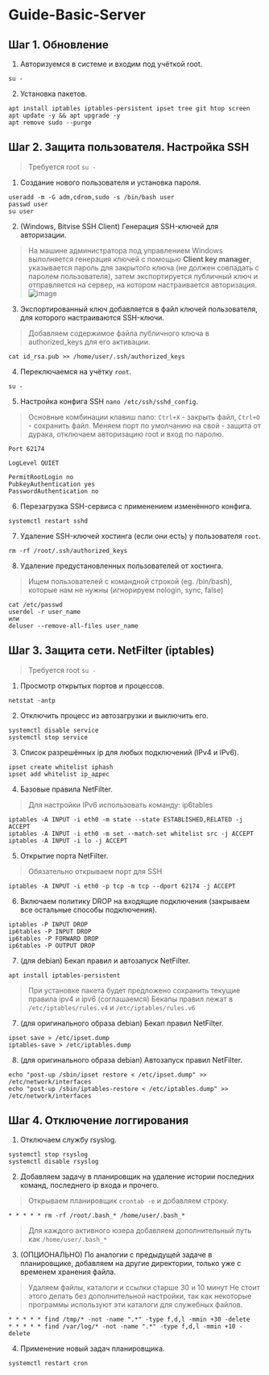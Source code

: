 # Guide-Basic-Server

## Шаг 1. Обновление
1. Авторизуемся в системе и входим под учёткой root.
```
su -
```

2. Установка пакетов.
```
apt install iptables iptables-persistent ipset tree git htop screen
apt update -y && apt upgrade -y
apt remove sudo --purge
```

## Шаг 2. Защита пользователя. Настройка SSH
> Требуется root `su -`

1. Создание нового пользователя и установка пароля.
```
useradd -m -G adm,cdrom,sudo -s /bin/bash user
passwd user
su user
```

2. (Windows, Bitvise SSH Client) Генерация SSH-ключей для авторизации.
> На машине администратора под управлением Windows выполняется генерация ключей с помощью **Client key manager**,
> указывается пароль для закрытого ключа (не должен совпадать с паролем пользователя), затем экспортируется
> публичный ключ и отправляется на сервер, на котором настраивается авторизация.
![image](https://user-images.githubusercontent.com/21179689/218112972-739cb013-9f1e-4bba-a6d6-281b4e574568.png)

3. Экспортированный ключ добавляется в файл ключей пользователя, для которого настраиваются SSH-ключи.
> Добавляем содержимое файла публичного ключа в authorized_keys для его активации.
```
cat id_rsa.pub >> /home/user/.ssh/authorized_keys
```

4. Переключаемся на учётку `root`.
```
su -
```

5. Настройка конфига SSH `nano /etc/ssh/sshd_config`.
> Основные комбинации клавиш nano: `Ctrl+X` - закрыть файл, `Ctrl+O` - сохранить файл.
> Меняем порт по умолчанию на свой - защита от дурака, отключаем авторизацию root и вход по паролю.
```
Port 62174

LogLevel QUIET

PermitRootLogin no
PubkeyAuthentication yes
PasswordAuthentication no
```

6. Перезагрузка SSH-сервиса с применением изменённого конфига.
```
systemctl restart sshd
```

7. Удаление SSH-ключей хостинга (если они есть) у пользователя `root`.
```
rm -rf /root/.ssh/authorized_keys
```

8. Удаление предустановленных пользователей от хостинга.
> Ищем пользователей с командной строкой (eg. /bin/bash), которые нам не нужны (игнорируем nologin, sync, false)
```
cat /etc/passwd
userdel -r user_name
или
deluser --remove-all-files user_name
```

## Шаг 3. Защита сети. NetFilter (iptables)
> Требуется root `su -`

1. Просмотр открытых портов и процессов.
```
netstat -antp
```

2. Отключить процесс из автозагрузки и выключить его.
```
systemctl disable service
systemctl stop service
```

3. Список разрешённых ip для любых подключений (IPv4 и IPv6).
```
ipset create whitelist iphash
ipset add whitelist ip_адрес
```

4. Базовые правила NetFilter.
> Для настройки IPv6 использовать команду: ip6tables
```
iptables -A INPUT -i eth0 -m state --state ESTABLISHED,RELATED -j ACCEPT
iptables -A INPUT -i eth0 -m set --match-set whitelist src -j ACCEPT
iptables -A INPUT -i lo -j ACCEPT
```

5. Открытие порта NetFilter.
> Обязательно открываем порт для SSH
```
iptables -A INPUT -i eth0 -p tcp -m tcp --dport 62174 -j ACCEPT
```

6. Включаем политику DROP на входящие подключения (закрываем все остальные способы подключения).
```
iptables -P INPUT DROP
ip6tables -P INPUT DROP
ip6tables -P FORWARD DROP
ip6tables -P OUTPUT DROP
```

7. (для debian) Бекап правил и автозапуск NetFilter.
```
apt install iptables-persistent
```
> При установке пакета будет предложено сохранить текущие правила ipv4 и ipv6 (соглашаемся)
> Бекапы правил лежат в `/etc/iptables/rules.v4` и `/etc/iptables/rules.v6`

7. (для оригинального образа debian) Бекап правил NetFilter.
```
ipset save > /etc/ipset.dump
iptables-save > /etc/iptables.dump
```

8. (для оригинального образа debian) Автозапуск правил NetFilter.
```
echo "post-up /sbin/ipset restore < /etc/ipset.dump" >> /etc/network/interfaces
echo "post-up /sbin/iptables-restore < /etc/iptables.dump" >> /etc/network/interfaces
```

## Шаг 4. Отключение логгирования
1. Отключаем службу rsyslog.
```
systemctl stop rsyslog
systemctl disable rsyslog
```

2. Добавляем задачу в планировщик на удаление истории последних команд, последнего ip входа и прочего.
> Открываем планировщик `crontab -e` и добавляем строку.
``` 
* * * * * rm -rf /root/.bash_* /home/user/.bash_*
```
> Для каждого активного юзера добавляем дополнительный путь как `/home/user/.bash_*`

3. (ОПЦИОНАЛЬНО) По аналогии с предыдущей задаче в планировщике, добавляем на другие директории, только уже с временем хранения файла.
> Удаляем файлы, каталоги и ссылки старше 30 и 10 минут
> Не стоит этого делать без дополнительной настройки, так как некоторые программы используют эти каталоги для служебных файлов.
```
* * * * * find /tmp/* -not -name ".*" -type f,d,l -mmin +30 -delete
* * * * * find /var/log/* -not -name ".*" -type f,d,l -mmin +10 -delete
```

4. Применение новый задач планировщика.
```
systemctl restart cron
```
